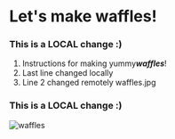 # Let's make waffles!

### This is a LOCAL change :)
1. Instructions for making yummy***waffles***!
2. Last line changed locally 
3. Line 2 changed remotely 
waffles.jpg
### This is a LOCAL change :)
![waffles](https://github.com/thibbs97/recipe/assets/134812340/f0b1e82d-b6e7-4ec3-8139-a6c957c63f87)
